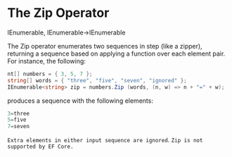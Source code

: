 # The Zip Operator
IEnumerable<TFirst>, IEnumerable<TSecond>→IEnumerable<TResult>

The Zip operator enumerates two sequences in step (like a zipper), returning a sequence based on applying a function over each element pair. For instance, the following:
```c#
nt[] numbers = { 3, 5, 7 };
string[] words = { "three", "five", "seven", "ignored" };
IEnumerable<string> zip = numbers.Zip (words, (n, w) => n + "=" + w);
```
produces a sequence with the following elements:
```c#
3=three
5=five
7=seven
```
`Extra elements in either input sequence are ignored`.
`Zip is not supported by EF Core.`
